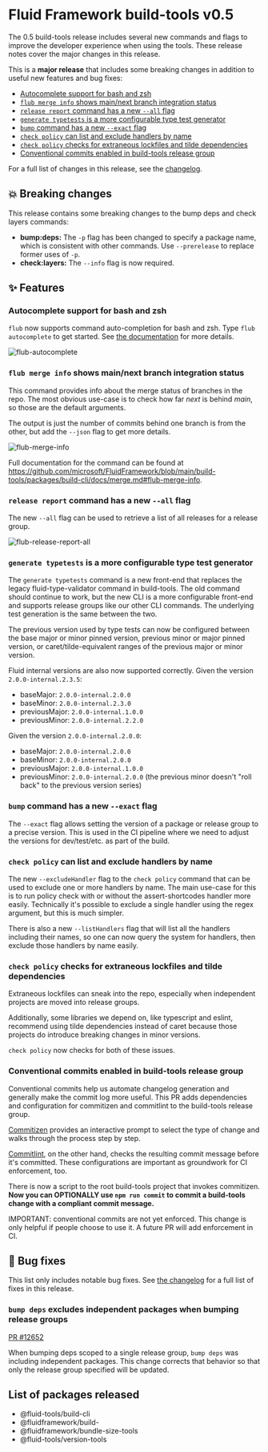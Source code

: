# Fluid Framework build-tools v0.5

The 0.5 build-tools release includes several new commands and flags to improve the developer experience when using the
tools. These release notes cover the major changes in this release.

This is a **major release** that includes some breaking changes in addition to useful new features and bug fixes:

- [Autocomplete support for bash and zsh](#autocomplete-support-for-bash-and-zsh)
- [`flub merge info` shows main/next branch integration status](#flub-merge-info-shows-mainnext-branch-integration-status)
- [`release report` command has a new `--all` flag](#release-report-command-has-a-new---all-flag)
- [`generate typetests` is a more configurable type test generator](#generate-typetests-is-a-more-configurable-type-test-generator)
- [`bump` command has a new `--exact` flag](#bump-command-has-a-new---exact-flag)
- [`check policy` can list and exclude handlers by name](#check-policy-can-list-and-exclude-handlers-by-name)
- [`check policy` checks for extraneous lockfiles and tilde dependencies](#check-policy-checks-for-extraneous-lockfiles-and-tilde-dependencies)
- [Conventional commits enabled in build-tools release group](#conventional-commits-enabled-in-build-tools-release-group)

For a full list of changes in this release, see the [changelog](./CHANGELOG.md#050-2022-11-03).

## 💥 Breaking changes

This release contains some breaking changes to the bump deps and check layers commands:

* **bump:deps:** The `-p` flag has been changed to specify a package
name, which is consistent with
other commands. Use `--prerelease` to replace former uses of `-p`.
* **check:layers:** The `--info` flag is now required.

## ✨ Features

### Autocomplete support for bash and zsh

`flub` now supports command auto-completion for bash and zsh. Type `flub autocomplete` to get started. See [the
documentation](https://github.com/microsoft/FluidFramework/blob/main/build-tools/packages/build-cli/docs/autocomplete.md)
for more details.

![flub-autocomplete](https://user-images.githubusercontent.com/19589/199857774-57e4f31b-b8f1-498e-a66b-9d4450b9a980.gif)

### `flub merge info` shows main/next branch integration status

This command provides info about the merge status of branches in the repo. The most obvious use-case is to check how far
_next_ is behind _main_, so those are the default arguments.

The output is just the number of commits behind one branch is from the other, but add the `--json` flag to get more
details.

![flub-merge-info](https://user-images.githubusercontent.com/19589/199857775-fc579952-8249-4cd5-b4b1-59762cc55b37.gif)

Full documentation for the command can be found at
<https://github.com/microsoft/FluidFramework/blob/main/build-tools/packages/build-cli/docs/merge.md#flub-merge-info>.

### `release report` command has a new `--all` flag

The new `--all` flag can be used to retrieve a list of all releases for a release group.

![flub-release-report-all](https://user-images.githubusercontent.com/19589/199858774-ff8055d7-0ae9-4dfa-aa84-05a37bb76d8b.gif)

### `generate typetests` is a more configurable type test generator

The `generate typetests` command is a new front-end that replaces the legacy fluid-type-validator command in
build-tools. The old command should continue to work, but the new CLI is a more configurable front-end and supports
release groups like our other CLI commands. The underlying test generation is the same between the two.

The previous version used by type tests can now be configured between the base major or minor pinned version, previous
minor or major pinned version, or caret/tilde-equivalent ranges of the previous major or minor version.

Fluid internal versions are also now supported correctly. Given the version `2.0.0-internal.2.3.5`:

- baseMajor: `2.0.0-internal.2.0.0`
- baseMinor: `2.0.0-internal.2.3.0`
- previousMajor: `2.0.0-internal.1.0.0`
- previousMinor: `2.0.0-internal.2.2.0`

Given the version `2.0.0-internal.2.0.0`:

- baseMajor: `2.0.0-internal.2.0.0`
- baseMinor: `2.0.0-internal.2.0.0`
- previousMajor: `2.0.0-internal.1.0.0`
- previousMinor: `2.0.0-internal.2.0.0` (the previous minor doesn't "roll back" to the previous version series)

### `bump` command has a new `--exact` flag

The `--exact` flag allows setting the version of a package or release group to a precise version. This is used in the CI
pipeline where we need to adjust the versions for dev/test/etc. as part of the build.

### `check policy` can list and exclude handlers by name

The new `--excludeHandler` flag to the `check policy` command that can be used to exclude one or more handlers by name.
The main use-case for this is to run policy check with or without the assert-shortcodes handler more easily. Technically
it's possible to exclude a single handler using the regex argument, but this is much simpler.

There is also a new `--listHandlers` flag that will list all the handlers including their names, so one can now query
the system for handlers, then exclude those handlers by name easily.

### `check policy` checks for extraneous lockfiles and tilde dependencies

Extraneous lockfiles can sneak into the repo, especially when independent projects are moved into release groups.

Additionally, some libraries we depend on, like typescript and eslint, recommend using tilde dependencies instead of
caret because those projects do introduce breaking changes in minor versions.

`check policy` now checks for both of these issues.

### Conventional commits enabled in build-tools release group

Conventional commits help us automate changelog generation and generally make the commit log more useful. This PR adds
dependencies and configuration for commitizen and commitlint to the build-tools release group.

[Commitizen](https://commitizen-tools.github.io/commitizen/) provides an interactive prompt to select the type of change
and walks through the process step by step.

[Commitlint](https://commitlint.js.org/), on the other hand, checks the resulting commit message before it's committed.
These configurations are important as groundwork for CI enforcement, too.

There is now a script to the root build-tools project that invokes commitizen. **Now you can OPTIONALLY use `npm run
commit` to commit a build-tools change with a compliant commit message.**

IMPORTANT: conventional commits are not yet enforced. This change is only helpful if people choose to use it. A future
PR will add enforcement in CI.

## 🐛 Bug fixes

This list only includes notable bug fixes. See [the changelog]() for a full list of fixes in this release.

### `bump deps` excludes independent packages when bumping release groups

[PR #12652](https://github.com/microsoft/FluidFramework/issues/12652)

When bumping deps scoped to a single release group, `bump deps` was including independent packages. This change corrects
that behavior so that only the release group specified will be updated.

## List of packages released

- @fluid-tools/build-cli
- @fluidframework/build-
- @fluidframework/bundle-size-tools
- @fluid-tools/version-tools
